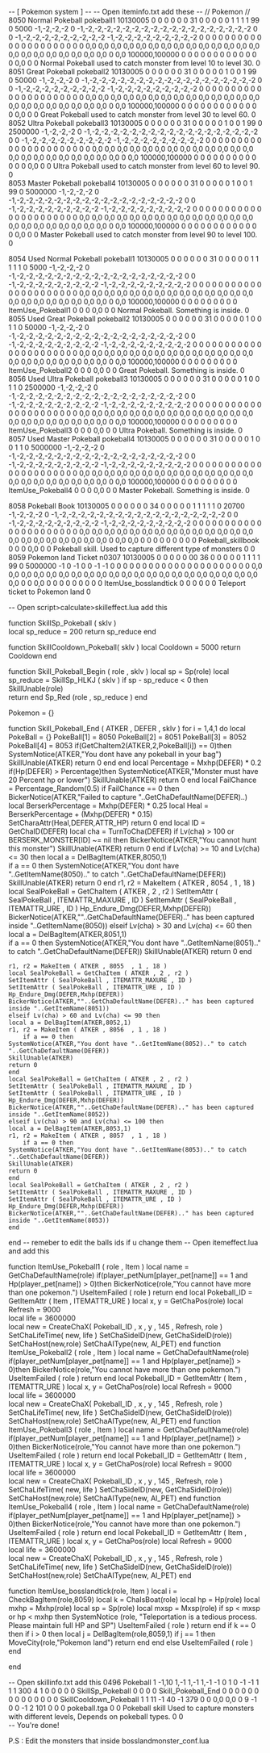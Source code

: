 
-- [ Pokemon system ] --
-- Open iteminfo.txt add these --
// Pokemon //
8050	Normal Pokeball	pokeball1	10130005	0	0	0	0	0	0	31	0	0	0	0	0	1	1	1	1	99	0	5000	-1,-2,-2,-2	0	-1,-2,-2,-2,-2,-2,-2,-2,-2,-2,-2,-2,-2,-2,-2,-2,-2,-2,-2	0	0	-1,-2,-2,-2,-2,-2,-2,-2,-2,-2	-1,-2,-2,-2,-2,-2,-2,-2,-2,-2	0	0	0	0	0	0	0	0	0	0	0	0	0	0	0	0	0	0	0	0	0	0	0,0	0,0	0,0	0,0	0,0	0,0	0,0	0,0	0,0	0,0	0,0	0,0	0,0	0,0	0,0	0,0	0,0	0,0	0,0	0,0	0,0	0,0	0	0,0	100000,100000	0	0	0	0	0	0	0	0	0	0	0	0	0	0,0	0	0	Normal Pokeball used to catch monster from level 10 to level 30.	0	
8051	Great Pokeball	pokeball2	10130005	0	0	0	0	0	0	31	0	0	0	0	0	1	0	0	1	99	0	50000	-1,-2,-2,-2	0	-1,-2,-2,-2,-2,-2,-2,-2,-2,-2,-2,-2,-2,-2,-2,-2,-2,-2,-2	0	0	-1,-2,-2,-2,-2,-2,-2,-2,-2,-2	-1,-2,-2,-2,-2,-2,-2,-2,-2,-2	0	0	0	0	0	0	0	0	0	0	0	0	0	0	0	0	0	0	0	0	0	0	0,0	0,0	0,0	0,0	0,0	0,0	0,0	0,0	0,0	0,0	0,0	0,0	0,0	0,0	0,0	0,0	0,0	0,0	0,0	0,0	0,0	0,0	0	0,0	100000,100000	0	0	0	0	0	0	0	0	0	0	0	0	0	0,0	0	0	Great Pokeball used to catch monster from level 30 to level 60.	0	
8052	Ultra Pokeball	pokeball3	10130005	0	0	0	0	0	0	31	0	0	0	0	0	1	0	0	1	99	0	2500000	-1,-2,-2,-2	0	-1,-2,-2,-2,-2,-2,-2,-2,-2,-2,-2,-2,-2,-2,-2,-2,-2,-2,-2	0	0	-1,-2,-2,-2,-2,-2,-2,-2,-2,-2	-1,-2,-2,-2,-2,-2,-2,-2,-2,-2	0	0	0	0	0	0	0	0	0	0	0	0	0	0	0	0	0	0	0	0	0	0	0,0	0,0	0,0	0,0	0,0	0,0	0,0	0,0	0,0	0,0	0,0	0,0	0,0	0,0	0,0	0,0	0,0	0,0	0,0	0,0	0,0	0,0	0	0,0	100000,100000	0	0	0	0	0	0	0	0	0	0	0	0	0	0,0	0	0	Ultra Pokeball used to catch monster from level 60 to level 90.	0	
8053	Master Pokeball	pokeball4	10130005	0	0	0	0	0	0	31	0	0	0	0	0	1	0	0	1	99	0	5000000	-1,-2,-2,-2	0	-1,-2,-2,-2,-2,-2,-2,-2,-2,-2,-2,-2,-2,-2,-2,-2,-2,-2,-2	0	0	-1,-2,-2,-2,-2,-2,-2,-2,-2,-2	-1,-2,-2,-2,-2,-2,-2,-2,-2,-2	0	0	0	0	0	0	0	0	0	0	0	0	0	0	0	0	0	0	0	0	0	0	0,0	0,0	0,0	0,0	0,0	0,0	0,0	0,0	0,0	0,0	0,0	0,0	0,0	0,0	0,0	0,0	0,0	0,0	0,0	0,0	0,0	0,0	0	0,0	100000,100000	0	0	0	0	0	0	0	0	0	0	0	0	0	0,0	0	0	Master Pokeball used to catch monster from level 90 to level 100.	0	

8054	Used Normal Pokeball	pokeball1	10130005	0	0	0	0	0	0	31	0	0	0	0	0	1	1	1	1	1	0	5000	-1,-2,-2,-2	0	-1,-2,-2,-2,-2,-2,-2,-2,-2,-2,-2,-2,-2,-2,-2,-2,-2,-2,-2	0	0	-1,-2,-2,-2,-2,-2,-2,-2,-2,-2	-1,-2,-2,-2,-2,-2,-2,-2,-2,-2	0	0	0	0	0	0	0	0	0	0	0	0	0	0	0	0	0	0	0	0	0	0	0,0	0,0	0,0	0,0	0,0	0,0	0,0	0,0	0,0	0,0	0,0	0,0	0,0	0,0	0,0	0,0	0,0	0,0	0,0	0,0	0,0	0,0	0	0,0	100000,100000	0	0	0	0	0	0	0	0	0	ItemUse_Pokeball1	0	0	0	0,0	0	0	Normal Pokeball. Something is inside.	0	
8055	Used Great Pokeball	pokeball2	10130005	0	0	0	0	0	0	31	0	0	0	0	0	1	0	0	1	1	0	50000	-1,-2,-2,-2	0	-1,-2,-2,-2,-2,-2,-2,-2,-2,-2,-2,-2,-2,-2,-2,-2,-2,-2,-2	0	0	-1,-2,-2,-2,-2,-2,-2,-2,-2,-2	-1,-2,-2,-2,-2,-2,-2,-2,-2,-2	0	0	0	0	0	0	0	0	0	0	0	0	0	0	0	0	0	0	0	0	0	0	0,0	0,0	0,0	0,0	0,0	0,0	0,0	0,0	0,0	0,0	0,0	0,0	0,0	0,0	0,0	0,0	0,0	0,0	0,0	0,0	0,0	0,0	0	0,0	100000,100000	0	0	0	0	0	0	0	0	0	ItemUse_Pokeball2	0	0	0	0,0	0	0	Great Pokeball. Something is inside.	0	
8056	Used Ultra Pokeball	pokeball3	10130005	0	0	0	0	0	0	31	0	0	0	0	0	1	0	0	1	1	0	2500000	-1,-2,-2,-2	0	-1,-2,-2,-2,-2,-2,-2,-2,-2,-2,-2,-2,-2,-2,-2,-2,-2,-2,-2	0	0	-1,-2,-2,-2,-2,-2,-2,-2,-2,-2	-1,-2,-2,-2,-2,-2,-2,-2,-2,-2	0	0	0	0	0	0	0	0	0	0	0	0	0	0	0	0	0	0	0	0	0	0	0,0	0,0	0,0	0,0	0,0	0,0	0,0	0,0	0,0	0,0	0,0	0,0	0,0	0,0	0,0	0,0	0,0	0,0	0,0	0,0	0,0	0,0	0	0,0	100000,100000	0	0	0	0	0	0	0	0	0	ItemUse_Pokeball3	0	0	0	0,0	0	0	Ultra Pokeball. Something is inside.	0	
8057	Used Master Pokeball	pokeball4	10130005	0	0	0	0	0	0	31	0	0	0	0	0	1	0	0	1	1	0	5000000	-1,-2,-2,-2	0	-1,-2,-2,-2,-2,-2,-2,-2,-2,-2,-2,-2,-2,-2,-2,-2,-2,-2,-2	0	0	-1,-2,-2,-2,-2,-2,-2,-2,-2,-2	-1,-2,-2,-2,-2,-2,-2,-2,-2,-2	0	0	0	0	0	0	0	0	0	0	0	0	0	0	0	0	0	0	0	0	0	0	0,0	0,0	0,0	0,0	0,0	0,0	0,0	0,0	0,0	0,0	0,0	0,0	0,0	0,0	0,0	0,0	0,0	0,0	0,0	0,0	0,0	0,0	0	0,0	100000,100000	0	0	0	0	0	0	0	0	0	ItemUse_Pokeball4	0	0	0	0,0	0	0	Master Pokeball. Something is inside.	0	
																																																																																															
8058	Pokeball Book	10130005	0	0	0	0	0	0	34	0	0	0	0	0	1	1	1	1	1	0	20700	-1,-2,-2,-2	0	-1,-2,-2,-2,-2,-2,-2,-2,-2,-2,-2,-2,-2,-2,-2,-2,-2,-2,-2	0	0	-1,-2,-2,-2,-2,-2,-2,-2,-2,-2	-1,-2,-2,-2,-2,-2,-2,-2,-2,-2	0	0	0	0	0	0	0	0	0	0	0	0	0	0	0	0	0	0	0	0	0	0	0,0	0,0	0,0	0,0	0,0	0,0	0,0	0,0	0,0	0,0	0,0	0,0	0,0	0,0	0,0	0,0	0,0	0,0	0,0	0,0	0,0	0,0	0	0,0	0,0	0	0	0	0	0	0	0	0	0	Pokeball_skillbook	0	0	0	0,0	0	0	Pokeball skill. Used to capture different type of monsters	0	0
8059	Pokemon land Ticket	n0307	10130005	0	0	0	0	0	00	36	0	0	0	0	0	1	1	1	1	99	0	5000000	-1	0	-1	0	0	-1	-1	0	0	0	0	0	0	0	0	0	0	0	0	0	0	0	0	0	0	0	0	0	0	0,0	0,0	0,0	0,0	0,0	0,0	0,0	0,0	0,0	0,0	0,0	0,0	0,0	0,0	0,0	0,0	0,0	0,0	0,0	0,0	0,0	0,0	0	0	0,0	0	0	0	0	0	0	0	0	0	ItemUse_bosslandtick	0	0	0	0	0	0	Teleport ticket to Pokemon land		0

-- Open script>calculate>skilleffect.lua add this

function SkillSp_Pokeball ( sklv )	
	local sp_reduce = 200
	return sp_reduce 
end 

function SkillCooldown_Pokeball( sklv )
	local Cooldown = 5000
	return Cooldown
end

function Skill_Pokeball_Begin ( role , sklv ) 
	local sp = Sp(role) 
	local sp_reduce = SkillSp_HLKJ ( sklv ) 
	if sp - sp_reduce < 0 then 
		SkillUnable(role)   
		return 
	end 
	Sp_Red (role , sp_reduce ) 
end 

Pokemon = {}

function Skill_Pokeball_End ( ATKER , DEFER , sklv ) 
	for i = 1,4,1 do
	local PokeBall = {}
	PokeBall[1] = 8050
	PokeBall[2] = 8051
	PokeBall[3] = 8052
	PokeBall[4] = 8053
	if(GetChaItem2(ATKER,2,PokeBall[i]) == 0)then
	SystemNotice(ATKER,"You dont have any pokeball in your bag")
	SkillUnable(ATKER)
	return 0
		end
	end
	local Percentage = Mxhp(DEFER) * 0.2
	if(Hp(DEFER) > Percentage)then
	SystemNotice(ATKER,"Monster must have 20 Percent hp or lower")
	SkillUnable(ATKER)
	return 0
	end
	local FailChance = Percentage_Random(0.5)
	if FailChance == 0 then
	BickerNotice(ATKER,"Failed to capture "..GetChaDefaultName(DEFER)..)
	local BerserkPercentage = Mxhp(DEFER) * 0.25
	local Heal = BerserkPercentage + (Mxhp(DEFER) * 0.15)
	SetCharaAttr(Heal,DEFER,ATTR_HP)
	return 0
	end
	local ID = GetChaID(DEFER)
	local cha = TurnToCha(DEFER)
	if Lv(cha) > 100 or BERSERK_MONSTER[ID] ~= nil then
	BickerNotice(ATKER,"You cannot hunt this monster")
	SkillUnable(ATKER)
	return 0
	end
	if Lv(cha) >= 10 and Lv(cha) <= 30 then
	local a = DelBagItem(ATKER,8050,1)	
		if a == 0 then
	SystemNotice(ATKER,"You dont have "..GetItemName(8050).." to catch "..GetChaDefaultName(DEFER))
	SkillUnable(ATKER)
	return 0
	end
	r1, r2 = MakeItem ( ATKER , 8054  , 1 , 18 )
	local SealPokeBall = GetChaItem ( ATKER , 2 , r2 )
	SetItemAttr ( SealPokeBall , ITEMATTR_MAXURE , ID )
	SetItemAttr ( SealPokeBall , ITEMATTR_URE , ID )
	Hp_Endure_Dmg(DEFER,Mxhp(DEFER))
	BickerNotice(ATKER,""..GetChaDefaultName(DEFER).." has been captured inside "..GetItemName(8050))
	elseif Lv(cha) > 30 and Lv(cha) <= 60 then
	local a = DelBagItem(ATKER,8051,1)	
		if a == 0 then
	SystemNotice(ATKER,"You dont have "..GetItemName(8051).." to catch "..GetChaDefaultName(DEFER))
	SkillUnable(ATKER)
	return 0
	end

	r1, r2 = MakeItem ( ATKER , 8055  , 1 , 18 )
	local SealPokeBall = GetChaItem ( ATKER , 2 , r2 )
	SetItemAttr ( SealPokeBall , ITEMATTR_MAXURE , ID )
	SetItemAttr ( SealPokeBall , ITEMATTR_URE , ID )
	Hp_Endure_Dmg(DEFER,Mxhp(DEFER))
	BickerNotice(ATKER,""..GetChaDefaultName(DEFER).." has been captured inside "..GetItemName(8051))
	elseif Lv(cha) > 60 and Lv(cha) <= 90 then
	local a = DelBagItem(ATKER,8052,1)	
	r1, r2 = MakeItem ( ATKER , 8056  , 1 , 18 )
		if a == 0 then
	SystemNotice(ATKER,"You dont have "..GetItemName(8052).." to catch "..GetChaDefaultName(DEFER))
	SkillUnable(ATKER)
	return 0
	end
	local SealPokeBall = GetChaItem ( ATKER , 2 , r2 )
	SetItemAttr ( SealPokeBall , ITEMATTR_MAXURE , ID )
	SetItemAttr ( SealPokeBall , ITEMATTR_URE , ID )
	Hp_Endure_Dmg(DEFER,Mxhp(DEFER))
	BickerNotice(ATKER,""..GetChaDefaultName(DEFER).." has been captured inside "..GetItemName(8052))
	elseif Lv(cha) > 90 and Lv(cha) <= 100 then
	local a = DelBagItem(ATKER,8053,1)	
	r1, r2 = MakeItem ( ATKER , 8057  , 1 , 18 )
		if a == 0 then
	SystemNotice(ATKER,"You dont have "..GetItemName(8053).." to catch "..GetChaDefaultName(DEFER))
	SkillUnable(ATKER)
	return 0
	end
	local SealPokeBall = GetChaItem ( ATKER , 2 , r2 )
	SetItemAttr ( SealPokeBall , ITEMATTR_MAXURE , ID )
	SetItemAttr ( SealPokeBall , ITEMATTR_URE , ID )
	Hp_Endure_Dmg(DEFER,Mxhp(DEFER))
	BickerNotice(ATKER,""..GetChaDefaultName(DEFER).." has been captured inside "..GetItemName(8053))
	end
end
-- remeber to edit the balls ids if u change them
-- Open itemeffect.lua and add this

function ItemUse_Pokeball1 ( role , Item )
	local name = GetChaDefaultName(role)
	if(player_petNum[player_pet[name]] == 1 and Hp(player_pet[name]) > 0)then
	BickerNotice(role,"You cannot have more than one pokemon.")
	UseItemFailed ( role )
	return
	end
	local Pokeball_ID = GetItemAttr ( Item , ITEMATTR_URE )
	local x, y = GetChaPos(role)
	local Refresh = 9000				
	local life = 3600000					
	local new = CreateChaX( Pokeball_ID , x , y , 145 , Refresh, role )
	SetChaLifeTime( new, life )
	SetChaSideID(new, GetChaSideID(role))
	SetChaHost(new,role)
	SetChaAIType(new, AI_PET)
end
function ItemUse_Pokeball2 ( role , Item )
	local name = GetChaDefaultName(role)
	if(player_petNum[player_pet[name]] == 1 and Hp(player_pet[name]) > 0)then
	BickerNotice(role,"You cannot have more than one pokemon.")
	UseItemFailed ( role )
	return
	end
	local Pokeball_ID = GetItemAttr ( Item , ITEMATTR_URE )
	local x, y = GetChaPos(role)
	local Refresh = 9000				
	local life = 3600000					
	local new = CreateChaX( Pokeball_ID , x , y , 145 , Refresh, role )
	SetChaLifeTime( new, life )
	SetChaSideID(new, GetChaSideID(role))
	SetChaHost(new,role)
	SetChaAIType(new, AI_PET)
end
function ItemUse_Pokeball3 ( role , Item )
	local name = GetChaDefaultName(role)
	if(player_petNum[player_pet[name]] == 1 and Hp(player_pet[name]) > 0)then
	BickerNotice(role,"You cannot have more than one pokemon.")
	UseItemFailed ( role )
	return
	end
	local Pokeball_ID = GetItemAttr ( Item , ITEMATTR_URE )
	local x, y = GetChaPos(role)
	local Refresh = 9000				
	local life = 3600000					
	local new = CreateChaX( Pokeball_ID , x , y , 145 , Refresh, role )
	SetChaLifeTime( new, life )
	SetChaSideID(new, GetChaSideID(role))
	SetChaHost(new,role)
	SetChaAIType(new, AI_PET)
end
function ItemUse_Pokeball4 ( role , Item )
	local name = GetChaDefaultName(role)
	if(player_petNum[player_pet[name]] == 1 and Hp(player_pet[name]) > 0)then
	BickerNotice(role,"You cannot have more than one pokemon.")
	UseItemFailed ( role )
	return
	end
	local Pokeball_ID = GetItemAttr ( Item , ITEMATTR_URE )
	local x, y = GetChaPos(role)
	local Refresh = 9000				
	local life = 3600000					
	local new = CreateChaX( Pokeball_ID , x , y , 145 , Refresh, role )
	SetChaLifeTime( new, life )
	SetChaSideID(new, GetChaSideID(role))
	SetChaHost(new,role)
	SetChaAIType(new, AI_PET)
end


function ItemUse_bosslandtick(role, Item )
	local i = CheckBagItem(role,8059)
	local k = ChaIsBoat(role)
	local hp = Hp(role)
	local mxhp = Mxhp(role)
	local sp = Sp(role)
	local mxsp = Mxsp(role)
	if sp < mxsp or hp < mxhp then 
		SystemNotice (role, "Teleportation is a tedious process. Please maintain full HP and SP")
		UseItemFailed ( role )
		return
	end 
	if k == 0 then
		if i > 0 then
			local j = DelBagItem(role,8059,1)
			if j == 1 then
				MoveCity(role,"Pokemon land")
				return
			end
		end
	else
		UseItemFailed ( role )
	end
		
end

-- Open skillinfo.txt add this
0496	Pokeball	1	-1,10	1,-1	1,-1	1,-1	-1	0	1	0	-1	-1	1	1	1	300	4	1	0	0	0	0	0	SkillSp_Pokeball	0	0	0	0	Skill_Pokeball_End	0	0	0	0	0	0	0	0	0	0	0	0	0	0	SkillCooldown_Pokeball	1	1	11	-1	40	-1	379	0	0	0,0	0,0	0	9	-1	0	0	-1	2	101	0	0	0	pokeball.tga	0	0	Pokeball skill	Used to capture monsters with different levels, Depends on pokeball types.	0	0																																		
-- You're done!

P.S : Edit the monsters that inside bosslandmonster_conf.lua
